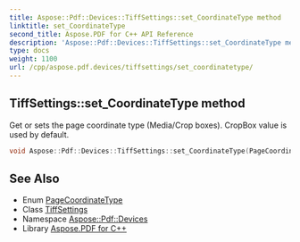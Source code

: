 ```yaml
---
title: Aspose::Pdf::Devices::TiffSettings::set_CoordinateType method
linktitle: set_CoordinateType
second_title: Aspose.PDF for C++ API Reference
description: 'Aspose::Pdf::Devices::TiffSettings::set_CoordinateType method. Get or sets the page coordinate type (Media/Crop boxes). CropBox value is used by default in C++.'
type: docs
weight: 1100
url: /cpp/aspose.pdf.devices/tiffsettings/set_coordinatetype/
---
```

## TiffSettings::set_CoordinateType method


Get or sets the page coordinate type (Media/Crop boxes). CropBox value is used by default.

```cpp
void Aspose::Pdf::Devices::TiffSettings::set_CoordinateType(PageCoordinateType value)
```

## See Also

* Enum [PageCoordinateType](../../../aspose.pdf/pagecoordinatetype/)
* Class [TiffSettings](../)
* Namespace [Aspose::Pdf::Devices](../../)
* Library [Aspose.PDF for C++](../../../)
